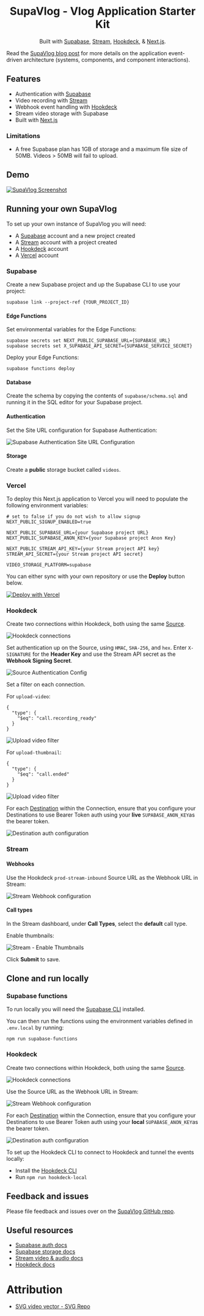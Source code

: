 <h1 align="center">SupaVlog - Vlog Application Starter Kit</h1>

<p align="center">
 Built with <a href="https://supabase.com?ref=github-supavlog">Supabase</a>, <a href="https://getstream.io?ref=github-supavlog">Stream</a>, <a href="https://hookdeck.com?ref=github-supavlog">Hookdeck</a>, &amp; <a href="https://nextjs.org?ref=github-supavlog">Next.js</a>.
</p>

Read the [SupaVlog blog post](https://hookdeck.com/blog/supavlog-vlog-start-kit-supabase-stream-hookdeck-nextjs?ref=github-supavlog) for more details on the application event-driven architecture (systems, components, and component interactions).

## Features

- Authentication with [Supabase](https://supabase.com?ref=github-supavlog)
- Video recording with [Stream](https://getstream.io?ref=github-supavlog)
- Webhook event handling with [Hookdeck](https://hookdeck.com?ref=github-supavlog)
- Stream video storage with Supabase
- Built with [Next.js](https://nextjs.org?ref=github-supavlog)

### Limitations

- A free Supabase plan has 1GB of storage and a maximum file size of 50MB. Videos > 50MB will fail to upload.

## Demo

[![SupaVlog Screenshot](docs/supavlog-capture.png)](https://supavlog.com)

## Running your own SupaVlog

To set up your own instance of SupaVlog you will need:

- A [Supabase](https://supabase.com?ref=github-supavlog) account and a new project created
- A [Stream](https://getstream.io?ref=github-supavlog) account with a project created
- A [Hookdeck](https://hookdeck.com?ref=github-supavlog) account
- A [Vercel](https://vercel.com?ref=github-supavlog) account

### Supabase

Create a new Supabase project and up the Supabase CLI to use your project:

```
supabase link --project-ref {YOUR_PROJECT_ID}
```

#### Edge Functions

Set environmental variables for the Edge Functions:

```
supabase secrets set NEXT_PUBLIC_SUPABASE_URL={SUPABASE_URL}
supabase secrets set X_SUPABASE_API_SECRET={SUPABASE_SERVICE_SECRET}
```

Deploy your Edge Functions:

```
supabase functions deploy
```

#### Database

Create the schema by copying the contents of `supabase/schema.sql` and running it in the SQL editor for your Supabase project.

#### Authentication

Set the Site URL configuration for Supabase Authentication:

![Supabase Authentication Site URL Configuration](docs/supabase-site-url-config.png)

#### Storage

Create a **public** storage bucket called `videos`.

### Vercel

To deploy this Next.js application to Vercel you will need to populate the following environment variables:

```
# set to false if you do not wish to allow signup
NEXT_PUBLIC_SIGNUP_ENABLED=true

NEXT_PUBLIC_SUPABASE_URL={your Supabase project URL}
NEXT_PUBLIC_SUPABASE_ANON_KEY={your Supabase project Anon Key}

NEXT_PUBLIC_STREAM_API_KEY={your Stream project API key}
STREAM_API_SECRET={your Stream project API secret}

VIDEO_STORAGE_PLATFORM=supabase
```

You can either sync with your own repository or use the **Deploy** button below.

[![Deploy with Vercel](https://vercel.com/button)](https://vercel.com/new/clone?repository-url=https%3A%2F%2Fgithub.com%2Fhookdeck%2Fsupavlog&env=NEXT_PUBLIC_SIGNUP_ENABLED,NEXT_PUBLIC_SUPABASE_URL,NEXT_PUBLIC_SUPABASE_ANON_KEY,NEXT_PUBLIC_STREAM_API_KEY,STREAM_API_SECRET,VIDEO_STORAGE_PLATFORM&demo-title=SupaVlog&demo-url=https%3A%2F%2Fsupavlog.com&demo-image=https%3A%2F%2Fgithub.com%2Fhookdeck%2Fsupavlog%2Fraw%2Fmain%2Fdocs%2Fsupavlog-capture.png)

### Hookdeck

Create two connections within Hookdeck, both using the same [Source](https://hookdeck.com/docs/sources?ref=github-supavlog).

![Hookdeck connections](docs/prod-connection-overview.png)

Set authentication up on the Source, using `HMAC`, `SHA-256`, and `hex`. Enter `X-SIGNATURE` for the **Header Key** and use the Stream API secret as the **Webhook Signing Secret**.

![Source Authentication Config](docs/source-auth-config.png)

Set a filter on each connection.

For `upload-video`:

```
{
  "type": {
    "$eq": "call.recording_ready"
  }
}
```

![Upload video filter](docs/upload-video-filter.png)

For `upload-thumbnail`:

```
{
  "type": {
    "$eq": "call.ended"
  }
}
```

![Upload video filter](docs/upload-thumbnail-filter.png)

For each [Destination](https://hookdeck.com/docs/destinations?ref=github-supavlog) within the Connection, ensure that you configure your Destinations to use Bearer Token auth using your **live** `SUPABASE_ANON_KEY`as the bearer token.

![Destination auth configuration](docs/destination-auth-config.png)

### Stream

#### Webhooks

Use the Hookdeck `prod-stream-inbound` Source URL as the Webhook URL in Stream:

![Stream Webhook configuration](docs/stream-webhook-config.png)

#### Call types

In the Stream dashboard, under **Call Types**, select the **default** call type.

<!--

TODO: currently a bug in Single Participant layout which means no sound is recorded.
Once that is resolved, bring this back in.

Update **Recording** -> **Layout Type** to be **Single Participant**

![Stream - set layout type](docs/stream-layout-type.png)

-->

Enable thumbnails:

![Stream - Enable Thumbnails](docs/stream-enable-thumbnails.png)

Click **Submit** to save.

## Clone and run locally

### Supabase functions

To run locally you will need the [Supabase CLI](https://supabase.com/docs/guides/cli/getting-started) installed.

You can then run the functions using the environment variables defined in `.env.local` by running:

```
npm run supabase-functions
```

### Hookdeck

Create two connections within Hookdeck, both using the same [Source](https://hookdeck.com/docs/sources?ref=github-supavlog).

![Hookdeck connections](docs/local-connection-overview.png)

Use the Source URL as the Webhook URL in Stream:

![Stream Webhook configuration](docs/stream-webhook-config.png)

For each [Destination](https://hookdeck.com/docs/destinations?ref=github-supavlog) within the Connection, ensure that you configure your Destinations to use Bearer Token auth using your **local** `SUPABASE_ANON_KEY`as the bearer token.

![Destination auth configuration](docs/destination-auth-config.png)

To set up the Hookdeck CLI to connect to Hookdeck and tunnel the events locally:

- Install the [Hookdeck CLI](https://hookdeck.com/docs/cli?ref=github-supavlog)
- Run `npm run hookdeck-local`

## Feedback and issues

Please file feedback and issues over on the [SupaVlog GitHub repo](https://github.com/hookdeck/supavlog/issues/new/choose).

## Useful resources

- [Supabase auth docs](https://supabase.com/docs/guides/auth?ref=github-supavlog)
- [Supabase storage docs](https://supabase.com/docs/guides/storage?ref=github-supavlog)
- [Stream video & audio docs](https://getstream.io/video/docs/?ref=github-supavlog)
- [Hookdeck docs](https://hookdeck.com?ref=github-supavlog)

# Attribution

- <a href="https://www.svgrepo.com/svg/458427/video" title="video icons">SVG video vector - SVG Repo</a>
